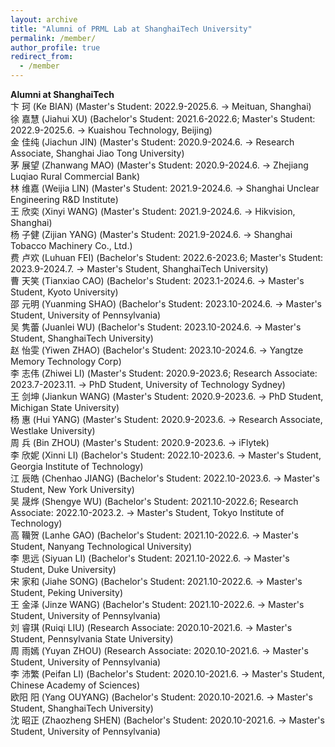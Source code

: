 ```yaml
---
layout: archive
title: "Alumni of PRML Lab at ShanghaiTech University"
permalink: /member/
author_profile: true
redirect_from:
  - /member
---
```


**Alumni at ShanghaiTech** <br />
卞 珂 (Ke BIAN) (Master's Student: 2022.9-2025.6. -> Meituan, Shanghai) <br /> 
徐 嘉慧 (Jiahui XU) (Bachelor's Student: 2021.6-2022.6; Master's Student: 2022.9-2025.6. -> Kuaishou Technology, Beijing) <br /> 
金 佳纯 (Jiachun JIN) (Master's Student: 2020.9-2024.6. -> Research Associate, Shanghai Jiao Tong University) <br /> 
茅 展望 (Zhanwang MAO) (Master's Student: 2020.9-2024.6. -> Zhejiang Luqiao Rural Commercial Bank) <br /> 
林 维嘉 (Weijia LIN) (Master's Student: 2021.9-2024.6. -> Shanghai Unclear Engineering R&D Institute) <br /> 
王 欣奕 (Xinyi WANG) (Master's Student: 2021.9-2024.6. -> Hikvision, Shanghai) <br /> 
杨 子健 (Zijian YANG) (Master's Student: 2021.9-2024.6. -> Shanghai Tobacco Machinery Co., Ltd.)  <br /> 
费 卢欢 (Luhuan FEI) (Bachelor's Student: 2022.6-2023.6; Master's Student: 2023.9-2024.7. -> Master's Student, ShanghaiTech University) <br /> 
曹 天笑 (Tianxiao CAO) (Bachelor's Student: 2023.1-2024.6. -> Master's Student, Kyoto University) <br />
邵 元明	(Yuanming SHAO) (Bachelor's Student: 2023.10-2024.6. -> Master's Student, University of Pennsylvania) <br />
吴 隽蕾 (Juanlei WU) (Bachelor's Student: 2023.10-2024.6. -> Master's Student, ShanghaiTech University) <br />
赵 怡雯 (Yiwen ZHAO) (Bachelor's Student: 2023.10-2024.6. -> Yangtze Memory Technology Corp) <br />
李 志伟 (Zhiwei LI) (Master's Student: 2020.9-2023.6; Research Associate: 2023.7-2023.11. -> PhD Student, University of Technology Sydney) <br />
王 剑坤 (Jiankun WANG) (Master's Student: 2020.9-2023.6. -> PhD Student, Michigan State University) <br />
杨 惠 (Hui YANG) (Master's Student: 2020.9-2023.6. -> Research Associate, Westlake University) <br />
周 兵 (Bin ZHOU) (Master's Student: 2020.9-2023.6. -> iFlytek) <br />
李 欣妮 (Xinni LI) (Bachelor's Student: 2022.10-2023.6. -> Master's Student, Georgia Institute of Technology) <br />
江 辰皓 (Chenhao JIANG) (Bachelor's Student: 2022.10-2023.6. -> Master's Student, New York University) <br />
吴 晟烨 (Shengye WU) (Bachelor's Student: 2021.10-2022.6; Research Associate: 2022.10-2023.2. -> Master's Student, Tokyo Institute of Technology) <br />
高 韊贺 (Lanhe GAO) (Bachelor's Student: 2021.10-2022.6. -> Master's Student, Nanyang Technological University) <br /> 
李 思远 (Siyuan LI) (Bachelor's Student: 2021.10-2022.6. -> Master's Student, Duke University) <br /> 
宋 家和 (Jiahe SONG) (Bachelor's Student: 2021.10-2022.6. -> Master's Student, Peking University) <br /> 
王 金泽 (Jinze WANG) (Bachelor's Student: 2021.10-2022.6. -> Master's Student, University of Pennsylvania) <br /> 
刘 睿琪 (Ruiqi LIU) (Research Associate: 2020.10-2021.6. -> Master's Student, Pennsylvania State University) <br /> 
周 雨嫣 (Yuyan ZHOU) (Research Associate: 2020.10-2021.6. -> Master's Student, University of Pennsylvania) <br /> 
李 沛繁 (Peifan LI) (Bachelor's Student: 2020.10-2021.6. -> Master's Student, Chinese Academy of Sciences) <br />
欧阳 阳 (Yang OUYANG) (Bachelor's Student: 2020.10-2021.6. -> Master's Student, ShanghaiTech University) <br />
沈 昭正 (Zhaozheng SHEN) (Bachelor's Student: 2020.10-2021.6. -> Master's Student, University of Pennsylvania) <br />

<!---**Undergraduate Student** <br />--->
